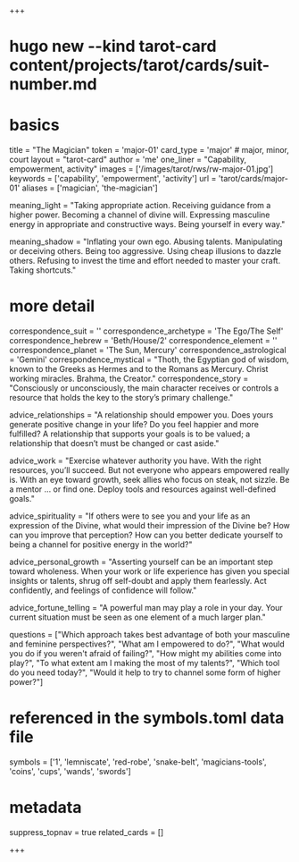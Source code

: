 +++
# hugo new --kind tarot-card content/projects/tarot/cards/suit-number.md
# basics
title     		 = "The Magician"
token					 = 'major-01'
card_type			 = 'major' # major, minor, court
layout				 = "tarot-card"
author    		 = 'me'
one_liner 		 = "Capability, empowerment, activity"
images				 = ['/images/tarot/rws/rw-major-01.jpg']
keywords			 = ['capability', 'empowerment', 'activity']
url						 = 'tarot/cards/major-01'
aliases				 = ['magician', 'the-magician']

meaning_light  = "Taking appropriate action. Receiving guidance from a higher power. Becoming a channel of divine will. Expressing masculine energy in appropriate and constructive ways. Being yourself in every way."

meaning_shadow = "Inflating your own ego. Abusing talents. Manipulating or deceiving others. Being too aggressive. Using cheap illusions to dazzle others. Refusing to invest the time and effort needed to master your craft. Taking shortcuts."

# more detail
correspondence_suit 				= ''
correspondence_archetype 		= 'The Ego/The Self'
correspondence_hebrew 			= 'Beth/House/2'
correspondence_element 			= ''
correspondence_planet 			= 'The Sun, Mercury'
correspondence_astrological = 'Gemini'
correspondence_mystical 		= "Thoth, the Egyptian god of wisdom, known to the Greeks as Hermes and to the Romans as Mercury. Christ working miracles. Brahma, the Creator."
correspondence_story 				= "Consciously or unconsciously, the main character receives or controls a resource that holds the key to the story’s primary challenge."

advice_relationships 	 = "A relationship should empower you. Does yours generate positive change in your life? Do you feel happier and more fulfilled? A relationship that supports your goals is to be valued; a relationship that doesn’t must be changed or cast aside."

advice_work 					 = "Exercise whatever authority you have. With the right resources, you’ll succeed. But not everyone who appears empowered really is. With an eye toward growth, seek allies who focus on steak, not sizzle. Be a mentor … or find one. Deploy tools and resources against well-defined goals."

advice_spirituality 	 = "If others were to see you and your life as an expression of the Divine, what would their impression of the Divine be? How can you improve that perception? How can you better dedicate yourself to being a channel for positive energy in the world?"

advice_personal_growth = "Asserting yourself can be an important step toward wholeness. When your work or life experience has given you special insights or talents, shrug off self-doubt and apply them fearlessly. Act confidently, and feelings of confidence will follow."

advice_fortune_telling = "A powerful man may play a role in your day. Your current situation must be seen as one element of a much larger plan."

questions	= ["Which approach takes best advantage of both your masculine and feminine perspectives?", "What am I empowered to do?", "What would you do if you weren't afraid of failing?", "How might my abilities come into play?", "To what extent am I making the most of my talents?", "Which tool do you need today?", "Would it help to try to channel some form of higher power?"]

# referenced in the symbols.toml data file
symbols	  = ['1', 'lemniscate', 'red-robe', 'snake-belt', 'magicians-tools', 'coins', 'cups', 'wands', 'swords']

# metadata
suppress_topnav = true
related_cards 	= []

+++